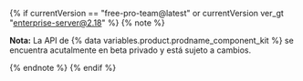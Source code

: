 {% if currentVersion == "free-pro-team@latest" or currentVersion ver_gt "enterprise-server@2.18" %}
{% note %}

**Nota:** La API de {% data variables.product.prodname_component_kit %} se encuentra acutalmente en beta privado y está sujeto a cambios.

{% endnote %}
{% endif %}
